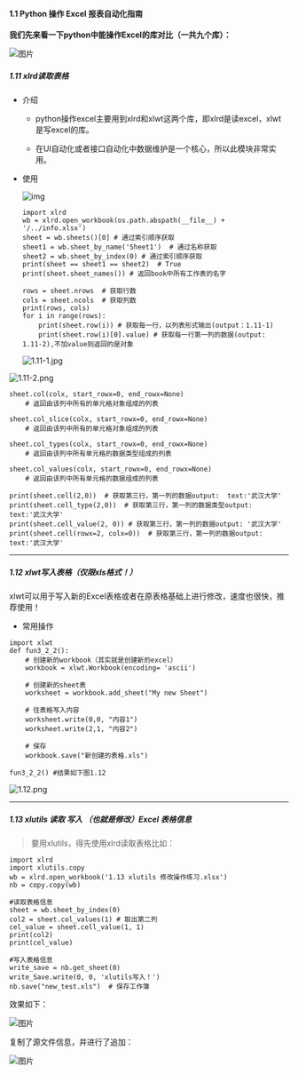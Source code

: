 #### 1.1 Python 操作 Excel 报表自动化指南

**我们先来看一下python中能操作Excel的库对比（一共九个库）：**

![图片](https://mmbiz.qpic.cn/mmbiz_jpg/PvP6qjUpvIro0I67PdvBOWIE9fbaibCXbHapVRnT05gAliao0aLA24G2CiaDicSA78hU3gNDHbNJllUnqiaFO0SZMpQ/640?wx_fmt=jpeg&tp=webp&wxfrom=5&wx_lazy=1&wx_co=1)

##### 1.11 xlrd读取表格

- 介绍

  - python操作excel主要用到xlrd和xlwt这两个库，即xlrd是读excel，xlwt是写excel的库。

  - 在UI自动化或者接口自动化中数据维护是一个核心，所以此模块非常实用。



- 使用

  ![img](https://github.com/Dosrui78/Blog-Images/blob/master/1.11.jpg?raw=true)

  ```
  import xlrd
  wb = xlrd.open_workbook(os.path.abspath(__file__) + '/../info.xlsx')
  sheet = wb.sheets()[0] # 通过索引顺序获取
  sheet1 = wb.sheet_by_name('Sheet1')  # 通过名称获取
  sheet2 = wb.sheet_by_index(0) # 通过索引顺序获取
  print(sheet == sheet1 == sheet2)  # True
  print(sheet.sheet_names()) # 返回book中所有工作表的名字
  ```

  ```
  rows = sheet.nrows  # 获取行数
  cols = sheet.ncols  # 获取列数
  print(rows, cols)
  for i in range(rows):
      print(sheet.row(i)) # 获取每一行，以列表形式输出(output：1.11-1)
      print(sheet.row(i)[0].value) # 获取每一行第一列的数据(output: 1.11-2),不加value则返回的是对象
  ```

  ![1.11-1.jpg](https://github.com/Dosrui78/Blog-Images/blob/master/1.11-1.jpg?raw=true "1.11-1")

![1.11-2.png](https://github.com/Dosrui78/Blog-Images/blob/master/1.11-2.png?raw=true "1.11-2")

```
sheet.col(colx, start_rowx=0, end_rowx=None)
    # 返回由该列中所有的单元格对象组成的列表

sheet.col_slice(colx, start_rowx=0, end_rowx=None)
    # 返回由该列中所有的单元格对象组成的列表

sheet.col_types(colx, start_rowx=0, end_rowx=None)
    # 返回由该列中所有单元格的数据类型组成的列表

sheet.col_values(colx, start_rowx=0, end_rowx=None)
    # 返回由该列中所有单元格的数据组成的列表
    
print(sheet.cell(2,0))  # 获取第三行，第一列的数据output:  text:'武汉大学'
print(sheet.cell_type(2,0))  # 获取第三行，第一列的数据类型output:  text:'武汉大学'
print(sheet.cell_value(2, 0)) # 获取第三行，第一列的数据output: '武汉大学'
print(sheet.cell(rowx=2, colx=0))  # 获取第三行，第一列的数据output:  text:'武汉大学'
```

----



##### 1.12 xlwt写入表格（仅限xls格式！）

xlwt可以用于写入新的Excel表格或者在原表格基础上进行修改，速度也很快，推荐使用！

- 常用操作

```
import xlwt
def fun3_2_2():
    # 创建新的workbook（其实就是创建新的excel）
    workbook = xlwt.Workbook(encoding= 'ascii')

    # 创建新的sheet表
    worksheet = workbook.add_sheet("My new Sheet")

    # 往表格写入内容
    worksheet.write(0,0, "内容1")
    worksheet.write(2,1, "内容2")

    # 保存
    workbook.save("新创建的表格.xls")

fun3_2_2() #结果如下图1.12
```

![1.12.png](https://github.com/Dosrui78/Blog-Images/blob/master/1.12.png?raw=true "1.12")

----

##### 1.13 xlutils 读取 写入 （也就是修改）Excel 表格信息

> 要用xlutils，得先使用xlrd读取表格比如：

```
import xlrd
import xlutils.copy
wb = xlrd.open_workbook('1.13 xlutils 修改操作练习.xlsx')
nb = copy.copy(wb)

#读取表格信息
sheet = wb.sheet_by_index(0)
col2 = sheet.col_values(1) # 取出第二列
cel_value = sheet.cell_value(1, 1)
print(col2)
print(cel_value)

#写入表格信息
write_save = nb.get_sheet(0)
write_Save.write(0, 0, 'xlutils写入！')
nb.save("new_test.xls")  # 保存工作簿
```

效果如下：

![图片](https://mmbiz.qpic.cn/mmbiz_png/PvP6qjUpvIro0I67PdvBOWIE9fbaibCXb35ibtj2MR8URrw7V8KpDoGvLwyPA90YSt1uuF0Te1jY4tMxX2nUAAlA/640?wx_fmt=png&tp=webp&wxfrom=5&wx_lazy=1&wx_co=1)

复制了源文件信息，并进行了追加：

![图片](https://mmbiz.qpic.cn/mmbiz_png/PvP6qjUpvIro0I67PdvBOWIE9fbaibCXb3Dm6sF1Yrgxr7zz6jXFYeA0LXIYLj2Vl7ba8qWfPo7SbJLic3oho8aQ/640?wx_fmt=png&tp=webp&wxfrom=5&wx_lazy=1&wx_co=1)
